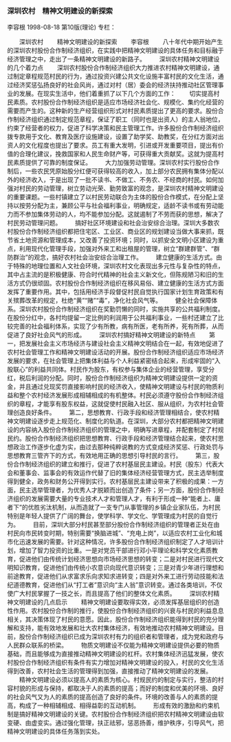 ### 深圳农村　精神文明建设的新探索
李容根
1998-08-18
第10版(理论)
专栏：

　　深圳农村
　　精神文明建设的新探索
　　李容根
　　八十年代中期开始产生的深圳农村股份合作制经济组织，在实践中把精神文明建设的具体任务和目标融于经济管理之中，走出了一条精神文明建设的新路子。
　　深圳农村精神文明建设的几个着力点
　　深圳农村股份合作制经济组织大力推进农村精神文明建设，通过制定章程规范村民的行为，通过投资兴建公共文化设施丰富村民的文化生活，通过经济奖惩弘扬良好的社会风尚，通过对村（居）委会的经济扶持推动社区管理事业的发展。在现实生活中，他们着重抓了以下几个方面的工作：
　　切实提高村民素质。农村股份合作制经济组织是适应市场经济社会化、规模化、集约化经营的需要而产生的。这种新的生产经营组织形式对村民素质提出了更高的要求。股份合作制经济组织通过制定规范章程，保证了职工（同时也是出资人）的主人翁地位，约束了经营者的权力，促进了科学决策和民主管理工作。许多股份合作制经济组织拨专款用于文化、教育及医疗设施建设，设置了助学奖、助教奖，在分红方面对出资人的文化程度也提出了要求。员工有重大发明，引进或开发重要项目，提出有价值的合理化建议，挽救国家和人民生命财产等，可获得重大贡献奖。这就为提高村民素质提供了可靠的制度保证。
　　大力加强劳动管理。深圳农村实行股份合作制后，一些农民凭原始股分红便可获得较高的收入，加上部分农民拥有集体分配以外的经济收入，于是出现了一批不读书、不做工、不务农、不经商的村民。如何加强对村民的劳动管理，树立劳动光荣、勤劳致富的观念，是深圳农村精神文明建设的重要课题。一些村镇建立了以村民劳动联合为主体的股份合作模式，在分配上坚持以按劳分配为主，兼顾公平与社会福利事业，明确规定，适龄不读书或有劳动能力而不参加集体劳动的人，均不能参加分配。这就遏制了不劳而获的思想，解决了村民劳动管理问题。
　　搞好社区环境建设和社会治安综合治理。深圳大多数农村股份合作制经济组织都把住宅区、工业区、商业区的规划建设当做大事来抓，既节省土地资源和管理成本，又改善了投资环境；同时，以抓安全文明小区建设为重点，利用现代化管理手段，加强对外来工和出租屋的管理，树立“群建群管”、“群防群治”的观念，搞好农村社会治安综合治理工作。
　　建立健康的生活方式。由于特殊的地理位置和人文社会环境，深圳农村文化表现出多元性与复杂性的特点，其中占主流的是积极健康、符合时代精神的社会主义新文化，但陈规陋习和旧的生活方式仍很顽固。农村股份合作制经济组织在移风易俗、建立健康的生活方式方面发挥了重要作用。其中，包括用经济手段督促村民自觉执行国家计划生育政策和有关殡葬改革的规定，杜绝“黄”“赌”“毒”，净化社会风气等。
　　健全社会保障体系。深圳农村股份合作制经济组织在奖勤罚懒的同时，实施共享的公共福利制度。在股份分红中，各村均提留一定比例的利润用于公共福利事业，一些村还建立了比较完善的社会福利体系，实现了少有所教，病有所医，老有所养，死有所葬，从而促进了良好社会风气的形成。
　　深圳农村搞好精神文明建设的新特点
　　第一，把发展社会主义市场经济与建设社会主义精神文明结合在一起，有效地促进了农村社会管理工作和精神文明建设活动的开展。股份合作制经济组织适应市场经济发展的要求，在社会管理上把集体利益与个人利益紧密结合起来，形成牢固的“入股联心”的利益共同体。村民作为股东，有权参与集体企业的经营管理，享受分红，税后利润的分配。同时，股份合作制经济组织为精神文明建设提供一定的资金，并且通过兑现奖罚直接影响村民的经济收入，使精神文明建设与村民的物质利益和整个农村经济发展形成相辅相成的有机整体。村民必须遵守股份合作制经济组织的章程，才能享有股东权益，这就促使村民融入社区、服从组织，为农村社会管理创造良好条件。
　　第二，思想教育、行政手段和经济管理相结合，使农村精神文明建设逐步走上规范化、制度化的轨道。在深圳，大部分农村都把精神文明建设的内容纳入股份合作制经济组织的管理之中，明确写进章程，并配套制定了村规民约。股份合作制经济组织把思想教育、行政手段和经济管理结合起来，使农村思想政治工作逐步化虚为实，由过去那种纯粹说教的方式变成经济奖惩、行政处罚与思想教育三管齐下的方式，有效地用正确的思想引导村民的言行。
　　第三，股份合作制经济组织的建立和推行，促进了农村基层民主建设。村民（股东）代表大会和董事会、监事会的有效运作代替了旧的集体经济经营管理方式，民主选举制度得到健全，政务和财务公开得到实行。农村基层民主建设带来了积极的成果：一方面，民主选举管理者，为优秀人才脱颖而出创造了条件；另一方面，股份合作制经济组织的发展需要大量的专业技术人才和管理人才，有利于形成一种“能者上、庸者下”的优胜劣汰机制，从而造就了一支专门从事管理的乡镇企业家队伍，为村民特别是年轻人提供了广阔的舞台，使学科学、学文化、学管理成为村民的自觉行为。
　　目前，深圳大部分村民甚至部分股份合作制经济组织的管理者正处在由村民向市民转变时期，特别需要“换脑进城”、“充电上岗”，以适应农村工业化和城市化迅速发展的需要。针对这种情况，许多股份合作制经济组织制定了人才培训计划，增加了智力投资的比重。一是对党员干部进行邓小平理论和科学文化素质教育，促进他们由传统计划经济思想向市场经济思想的转变；二是对村民进行现代文明知识教育，促进他们由传统小农意识向现代意识转变；三是对青少年进行理想和前途教育，促进他们从求富求乐向求知求进转变；四是对外来工进行劳动技能和法纪道德教育，促进他们从“打工者”意识向“主人翁”意识转变。通过各类培训，不仅使广大村民掌握了一技之长，而且提高了他们的整体文化素质。
　　深圳农村精神文明建设的几点启示
　　精神文明建设要取得实效，必须发挥基层组织的创造性作用。农村股份合作制的推行，使股份合作制经济组织的兴衰与村民的利益息息相关，其决策体现了村民的意愿。因此，股份合作制经济组织能得到村民的充分理解和支持，能有效地发展和壮大农村集体经济，有效地推动农村精神文明建设。目前，股份合作制经济组织已成为深圳农村有力的组织者和管理者，成为党和政府与人民群众联系的桥梁。
　　物质文明建设不仅能为精神文明建设提供必要的物质基础，而且能够成为直接推动精神文明建设的杠杆。农村集体经济迅猛发展，使农村股份合作制经济组织有条件有实力增加对精神文明建设的投入，村民的文化生活得到改善，农村社会生活的管理得到加强，直接推动了精神文明建设的发展。
　　精神文明建设必须以提高人的素质为核心。村规民约的制定与实行，整洁的村容村貌的形成与保持，都取决于人的素质的提高；而好的制度和优美的环境、良好的社会风气又为人的素质的提高创造了良好的条件。环境的改善与人的素质的提高，构成了一种相辅相成、相得益彰的互动机制。
　　形成有效的激励和约束机制是搞好精神文明建设的关键。农村股份合作制经济组织把农村精神文明建设由软变硬、由虚变实。通过强化管理，扶正祛邪，惩恶扬善，维护秩序，引导风气，把精神文明建设的具体任务落到实处。
